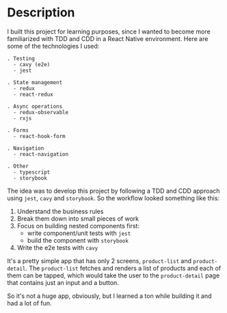 # Description

I built this project for learning purposes, since I wanted to become more familiarized with TDD and CDD in a React Native environment. Here are some of the technologies I used:

```
. Testing
  - cavy (e2e)
  - jest

. State management
  - redux
  - react-redux

. Async operations
  - redux-observable
  - rxjs
 
. Forms
  - react-hook-form
  
. Navigation
  - react-navigation
  
. Other
  - typescript
  - storybook
```

The idea was to develop this project by following a TDD and CDD approach using `jest`, `cavy` and `storybook`. So the workflow looked something like this: 

1. Understand the business rules
2. Break them down into small pieces of work
3. Focus on building nested components first:
    - write component/unit tests with `jest`
    - build the component with `storybook`
4. Write the e2e tests with `cavy`

It's a pretty simple app that has only 2 screens, `product-list` and `product-detail`. The `product-list` fetches and renders a list of products and each of them can be tapped, which would take the user to the `product-detail` page that contains just an input and a button.

So it's not a huge app, obviously, but I learned a ton while building it and had a lot of fun. 
